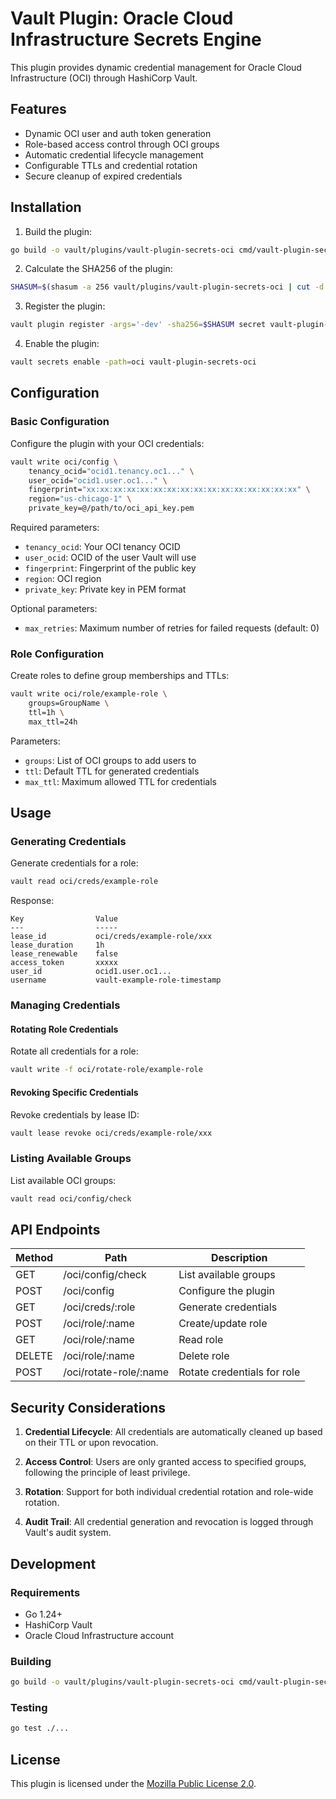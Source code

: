 # Vault Plugin: Oracle Cloud Infrastructure Secrets Engine

This plugin provides dynamic credential management for Oracle Cloud Infrastructure (OCI) through HashiCorp Vault.

## Features

- Dynamic OCI user and auth token generation
- Role-based access control through OCI groups
- Automatic credential lifecycle management
- Configurable TTLs and credential rotation
- Secure cleanup of expired credentials

## Installation

1. Build the plugin:
```bash
go build -o vault/plugins/vault-plugin-secrets-oci cmd/vault-plugin-secrets-oci/main.go
```

2. Calculate the SHA256 of the plugin:
```bash
SHASUM=$(shasum -a 256 vault/plugins/vault-plugin-secrets-oci | cut -d ' ' -f1)
```

3. Register the plugin:
```bash
vault plugin register -args='-dev' -sha256=$SHASUM secret vault-plugin-secrets-oci
```

4. Enable the plugin:
```bash
vault secrets enable -path=oci vault-plugin-secrets-oci
```

## Configuration

### Basic Configuration

Configure the plugin with your OCI credentials:

```bash
vault write oci/config \
    tenancy_ocid="ocid1.tenancy.oc1..." \
    user_ocid="ocid1.user.oc1..." \
    fingerprint="xx:xx:xx:xx:xx:xx:xx:xx:xx:xx:xx:xx:xx:xx:xx:xx" \
    region="us-chicago-1" \
    private_key=@/path/to/oci_api_key.pem
```

Required parameters:
- `tenancy_ocid`: Your OCI tenancy OCID
- `user_ocid`: OCID of the user Vault will use
- `fingerprint`: Fingerprint of the public key
- `region`: OCI region
- `private_key`: Private key in PEM format

Optional parameters:
- `max_retries`: Maximum number of retries for failed requests (default: 0)

### Role Configuration

Create roles to define group memberships and TTLs:

```bash
vault write oci/role/example-role \
    groups=GroupName \
    ttl=1h \
    max_ttl=24h
```

Parameters:
- `groups`: List of OCI groups to add users to
- `ttl`: Default TTL for generated credentials
- `max_ttl`: Maximum allowed TTL for credentials

## Usage

### Generating Credentials

Generate credentials for a role:

```bash
vault read oci/creds/example-role
```

Response:
```
Key                Value
---                -----
lease_id           oci/creds/example-role/xxx
lease_duration     1h
lease_renewable    false
access_token       xxxxx
user_id            ocid1.user.oc1...
username           vault-example-role-timestamp
```

### Managing Credentials

#### Rotating Role Credentials

Rotate all credentials for a role:

```bash
vault write -f oci/rotate-role/example-role
```

#### Revoking Specific Credentials

Revoke credentials by lease ID:

```bash
vault lease revoke oci/creds/example-role/xxx
```

### Listing Available Groups

List available OCI groups:

```bash
vault read oci/config/check
```

## API Endpoints

| Method | Path                    | Description                              |
|--------|------------------------|------------------------------------------|
| GET    | /oci/config/check      | List available groups                    |
| POST   | /oci/config            | Configure the plugin                     |
| GET    | /oci/creds/:role       | Generate credentials                     |
| POST   | /oci/role/:name        | Create/update role                      |
| GET    | /oci/role/:name        | Read role                               |
| DELETE | /oci/role/:name        | Delete role                             |
| POST   | /oci/rotate-role/:name | Rotate credentials for role             |

## Security Considerations

1. **Credential Lifecycle**: All credentials are automatically cleaned up based on their TTL or upon revocation.

2. **Access Control**: Users are only granted access to specified groups, following the principle of least privilege.

3. **Rotation**: Support for both individual credential rotation and role-wide rotation.

4. **Audit Trail**: All credential generation and revocation is logged through Vault's audit system.

## Development

### Requirements

- Go 1.24+
- HashiCorp Vault
- Oracle Cloud Infrastructure account

### Building

```bash
go build -o vault/plugins/vault-plugin-secrets-oci cmd/vault-plugin-secrets-oci/main.go
```

### Testing

```bash
go test ./...
```

## License

This plugin is licensed under the [Mozilla Public License 2.0](LICENSE). 